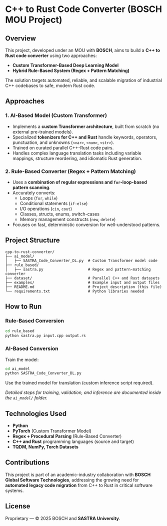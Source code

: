 
# C++ to Rust Code Converter (BOSCH MOU Project)

## Overview
This project, developed under an MOU with **BOSCH**, aims to build a **C++ to Rust code converter** using two approaches:
- **Custom Transformer-Based Deep Learning Model**
- **Hybrid Rule-Based System (Regex + Pattern Matching)**

The solution targets automated, reliable, and scalable migration of industrial C++ codebases to safe, modern Rust code.

## Approaches

### 1. AI-Based Model (Custom Transformer)
- Implements a **custom Transformer architecture**, built from scratch (no external pre-trained models).
- Specialized **tokenizers for C++ and Rust** handle keywords, operators, punctuation, and unknowns (`<var>`, `<num>`, `<str>`).
- Trained on curated parallel C++-Rust code pairs.
- Handles complex language translation tasks including variable mappings, structure reordering, and idiomatic Rust generation.

### 2. Rule-Based Converter (Regex + Pattern Matching)
- Uses a **combination of regular expressions and `for`-loop-based pattern scanning**.
- Accurately converts:
  - Loops (`for`, `while`)
  - Conditional statements (`if-else`)
  - I/O operations (`cin`, `cout`)
  - Classes, structs, enums, switch-cases
  - Memory management constructs (`new`, `delete`)
- Focuses on fast, deterministic conversion for well-understood patterns.

## Project Structure
```
cpp-to-rust-converter/
├── ai_model/
│   ├── SASTRA_Code_Converter_DL.py  # Custom Transformer model code
├── rule_based/
│   ├── sastra.py                    # Regex and pattern-matching converter
├── dataset/                         # Parallel C++ and Rust datasets
├── examples/                        # Example input and output files
├── README.md                        # Project description (this file)
└── requirements.txt                 # Python libraries needed
```

## How to Run

### Rule-Based Conversion
```bash
cd rule_based
python sastra.py input.cpp output.rs
```

### AI-Based Conversion
Train the model:
```bash
cd ai_model
python SASTRA_Code_Converter_DL.py
```
Use the trained model for translation (custom inference script required).

*Detailed steps for training, validation, and inference are documented inside the `ai_model/` folder.*

## Technologies Used
- **Python**
- **PyTorch** (Custom Transformer Model)
- **Regex + Procedural Parsing** (Rule-Based Converter)
- **C++ and Rust** programming languages (source and target)
- **TQDM, NumPy, Torch Datasets**

## Contributions
This project is part of an academic-industry collaboration with **BOSCH Global Software Technologies**, addressing the growing need for **automated legacy code migration** from C++ to Rust in critical software systems.

## License
Proprietary — © 2025 BOSCH and **SASTRA University**.

